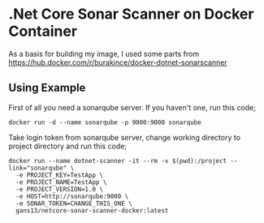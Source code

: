 # .Net Core Sonar Scanner on Docker Container

As a basis for building my image, I used some parts from https://hub.docker.com/r/burakince/docker-dotnet-sonarscanner

## Using Example

First of all you need a sonarqube server. If you haven't one, run this code;

```
docker run -d --name sonarqube -p 9000:9000 sonarqube
```

Take login token from sonarqube server, change working directory to project directory and run this code;

```
docker run --name dotnet-scanner -it --rm -v $(pwd):/project --link="sonarqube" \
  -e PROJECT_KEY=TestApp \
  -e PROJECT_NAME=TestApp \
  -e PROJECT_VERSION=1.0 \
  -e HOST=http://sonarqube:9000 \
  -e SONAR_TOKEN=CHANGE_THIS_ONE \
  gans13/netcore-sonar-scanner-docker:latest
```